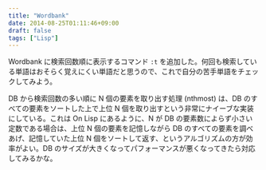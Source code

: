 ```yaml
---
title: "Wordbank"
date: 2014-08-25T01:11:46+09:00
draft: false
tags: ["Lisp"]
---
```

Wordbank に検索回数順に表示するコマンド `:t` を追加した。何回も検索している単語はおそらく覚えにくい単語だと思うので、これで自分の苦手単語をチェックしてみよう。

DB から検索回数の多い順に N 個の要素を取り出す処理 (nthmost) は、DB のすべての要素をソートした上で上位 N 個を取り出すという非常にナイーブな実装にしている。これは On Lisp にあるように、N が DB の要素数によらず小さい定数である場合は、上位 N 個の要素を記憶しながら DB のすべての要素を調べあげ、記憶していた上位 N 個をソートして返す、というアルゴリズムの方が効率がよい。DB のサイズが大きくなってパフォーマンスが悪くなってきたら対応してみるかな。
